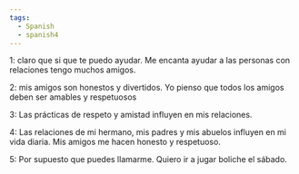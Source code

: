 ```yaml
---
tags:
  - Spanish
  - spanish4
---
```



1:
claro que si que te puedo ayudar.
Me encanta ayudar a las personas con relaciones
tengo muchos amigos.

2:
mis amigos son honestos y divertidos. Yo pienso que todos los amigos deben ser amables y respetuosos

3:
Las prácticas de respeto y amistad influyen en mis relaciones. 

4:
Las relaciones de mi hermano, mis padres y mis abuelos influyen en mi vida diaria. Mis amigos me hacen honesto y respetuoso.

5:
Por supuesto que puedes llamarme. Quiero ir a jugar boliche el sábado.